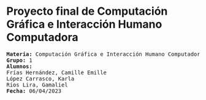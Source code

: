 # Proyecto final de Computación Gráfica e Interacción Humano Computadora
<pre>
<b>Materia:</b> Computación Gráfica e Interacción Humano Computadora
<b>Grupo:</b> 1
<b>Alumnos:</b>
Frías Hernández, Camille Emille
López Carrasco, Karla
Ríos Lira, Gamaliel
<b>Fecha:</b> 06/04/2023
</pre>

